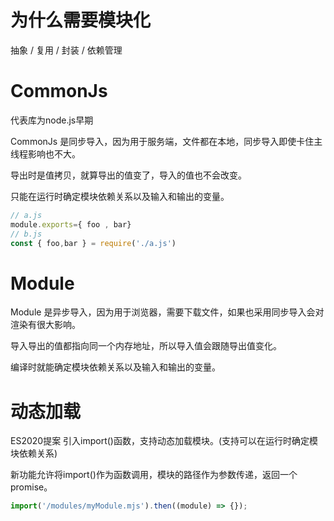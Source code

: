 # 为什么需要模块化

抽象 / 复用 / 封装 / 依赖管理



# CommonJs

代表库为node.js早期

CommonJs 是同步导入，因为用于服务端，文件都在本地，同步导入即使卡住主线程影响也不大。

导出时是值拷贝，就算导出的值变了，导入的值也不会改变。

只能在运行时确定模块依赖关系以及输入和输出的变量。

```js
// a.js
module.exports={ foo , bar}
// b.js
const { foo,bar } = require('./a.js')
```



# Module 

Module 是异步导入，因为用于浏览器，需要下载文件，如果也采用同步导入会对渲染有很大影响。

导入导出的值都指向同一个内存地址，所以导入值会跟随导出值变化。

编译时就能确定模块依赖关系以及输入和输出的变量。



# 动态加载

ES2020提案 引入import()函数，支持动态加载模块。(支持可以在运行时确定模块依赖关系)

新功能允许将import()作为函数调用，模块的路径作为参数传递，返回一个 promise。

```js
import('/modules/myModule.mjs').then((module) => {});
```